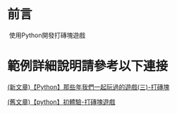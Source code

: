 # 前言
 使用Python開發打磚塊遊戲

# 範例詳細說明請參考以下連接   
[(新文章)【Python】那些年我們一起玩過的遊戲(三)-打磚塊](https://medium.com/@upgrades/python-%E9%82%A3%E4%BA%9B%E5%B9%B4%E6%88%91%E5%80%91%E4%B8%80%E8%B5%B7%E7%8E%A9%E9%81%8E%E7%9A%84%E9%81%8A%E6%88%B2-%E4%B8%89-%E6%89%93%E7%A3%9A%E5%A1%8A-d89b648896ca)

[(舊文章)【python】初體驗-打磚塊遊戲](http://webfish-channel.blogspot.tw/2017/10/python.html)
